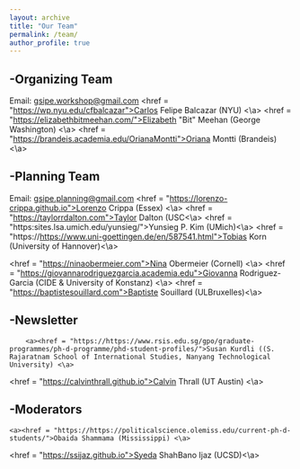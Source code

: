 ```yaml
---
layout: archive
title: "Our Team"
permalink: /team/
author_profile: true
---
```


-Organizing Team
-------
Email: gsipe.workshop@gmail.com
<a><href = "https://wp.nyu.edu/cfbalcazar">Carlos Felipe Balcazar (NYU) <\a>
  <a><href = "https://elizabethbitmeehan.com/">Elizabeth "Bit" Meehan (George Washington) <\a>
    <a><href = "https://brandeis.academia.edu/OrianaMontti">Oriana Montti (Brandeis) <\a>

-Planning Team
-------
Email: gsipe.planning@gmail.com
      <a><href = "https://lorenzo-crippa.github.io">Lorenzo Crippa (Essex) <\a>
    <a><href = "https://taylorrdalton.com">Taylor Dalton (USC<\a>
                               <a><href = "https:sites.lsa.umich.edu/yunsieg/">Yunsieg P. Kim
(UMich)<\a>
                                                       <a><href = "https://https://www.uni-goettingen.de/en/587541.html">Tobias Korn (University of Hannover)<\a>
                                                         
<a><href = "https://ninaobermeier.com">Nina Obermeier (Cornell) <\a>
          <a><href = "https://giovannarodriguezgarcia.academia.edu">Giovanna Rodriguez-Garcia (CIDE & University of Konstanz) <\a>
    <a><href = "https://baptistesouillard.com">Baptiste Souillard (ULBruxelles)<\a>

      
-Newsletter
-------
        <a><href = "https://https://www.rsis.edu.sg/gpo/graduate-programmes/ph-d-programme/phd-student-profiles/">Susan Kurdli ((S. Rajaratnam School of International Studies, Nanyang Technological University) <\a>
<a><href = "https://calvinthrall.github.io">Calvin Thrall (UT Austin) <\a>

      
-Moderators
-------
    <a><href = "https://https://politicalscience.olemiss.edu/current-ph-d-students/">Obaida Shammama (Mississippi) <\a>
<a><href = "https://ssijaz.github.io">Syeda ShahBano Ijaz (UCSD)<\a>


